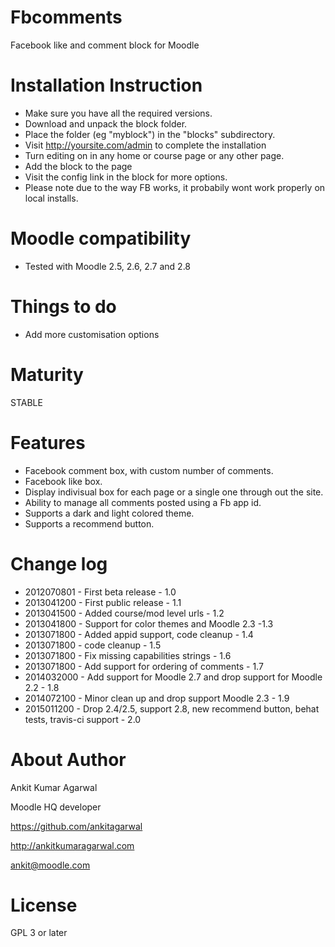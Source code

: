 Fbcomments
=====================

Facebook like and comment block for Moodle

Installation Instruction
=====================

* Make sure you have all the required versions.
* Download and unpack the block folder.
* Place the folder (eg "myblock") in the "blocks" subdirectory.
* Visit http://yoursite.com/admin to complete the installation
* Turn editing on in any home or course page or any other page.
* Add the block to the page
* Visit the config link in the block for more options.
* Please note due to the way FB works, it probabily wont work properly on local installs.

Moodle compatibility
=====================
* Tested with Moodle 2.5, 2.6, 2.7 and 2.8

Things to do
=====================
* Add more customisation options

Maturity
====================
STABLE

Features
====================
* Facebook comment box, with custom number of comments.
* Facebook like box.
* Display indivisual box for each page or a single one through out the site.
* Ability to manage all comments posted using a Fb app id.
* Supports a dark and light colored theme.
* Supports a recommend button.

Change log
=====================
* 2012070801 - First beta release - 1.0
* 2013041200 - First public release - 1.1
* 2013041500 - Added course/mod level urls - 1.2
* 2013041800 - Support for color themes and Moodle 2.3 -1.3
* 2013071800 - Added appid support, code cleanup - 1.4
* 2013071800 - code cleanup - 1.5
* 2013071800 - Fix missing capabilities strings - 1.6
* 2013071800 - Add support for ordering of comments - 1.7
* 2014032000 - Add support for Moodle 2.7 and drop support for Moodle 2.2 - 1.8
* 2014072100 - Minor clean up and drop support Moodle 2.3 - 1.9
* 2015011200 - Drop 2.4/2.5, support 2.8, new recommend button, behat tests, travis-ci support - 2.0

About Author
=====================
Ankit Kumar Agarwal

Moodle HQ developer

https://github.com/ankitagarwal

http://ankitkumaragarwal.com

ankit@moodle.com

License
=====================

GPL 3 or later
